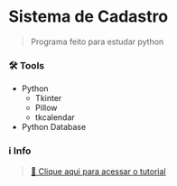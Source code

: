 # Sistema de Cadastro

> Programa feito para estudar python

### 🛠 Tools

- Python
  - Tkinter
  - Pillow
  - tkcalendar
- Python Database
 
### ℹ️ Info

> [🔗 Clique aqui para acessar o tutorial](https://www.youtube.com/watch?v=PnX1-KHlZsA)
